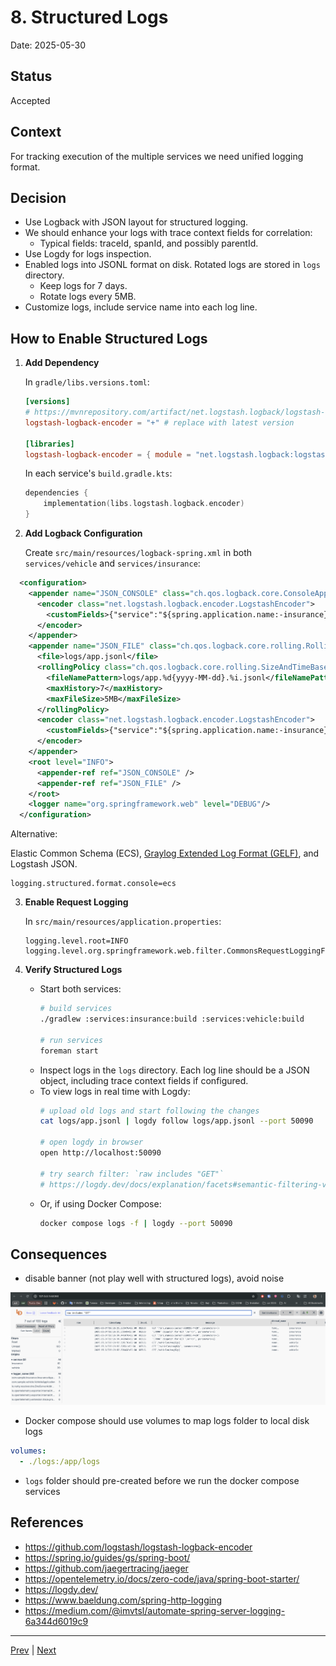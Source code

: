 # 8. Structured Logs

Date: 2025-05-30

## Status

Accepted

## Context

For tracking execution of the multiple services we need unified logging format. 

## Decision

- Use Logback with JSON layout for structured logging.
- We should enhance your logs with trace context fields for correlation:
    - Typical fields: traceId, spanId, and possibly parentId.
- Use Logdy for logs inspection.
- Enabled logs into JSONL format on disk. Rotated logs are stored in `logs` directory. 
  - Keep logs for 7 days.
  - Rotate logs every 5MB.
- Customize logs, include service name into each log line.

## How to Enable Structured Logs

1. **Add Dependency**
   
   In `gradle/libs.versions.toml`:
   ```toml
   [versions]
   # https://mvnrepository.com/artifact/net.logstash.logback/logstash-logback-encoder
   logstash-logback-encoder = "+" # replace with latest version
   
   [libraries]
   logstash-logback-encoder = { module = "net.logstash.logback:logstash-logback-encoder", version.ref = "logstash-logback-encoder" }
   ```
   
   In each service's `build.gradle.kts`:
   ```kotlin
   dependencies {
       implementation(libs.logstash.logback.encoder)
   }
   ```

2. **Add Logback Configuration**
   
   Create `src/main/resources/logback-spring.xml` in both `services/vehicle` and `services/insurance`:

```xml
  <configuration>
    <appender name="JSON_CONSOLE" class="ch.qos.logback.core.ConsoleAppender">
      <encoder class="net.logstash.logback.encoder.LogstashEncoder">
        <customFields>{"service":"${spring.application.name:-insurance}"}</customFields>
      </encoder>
    </appender>
    <appender name="JSON_FILE" class="ch.qos.logback.core.rolling.RollingFileAppender">
      <file>logs/app.jsonl</file>
      <rollingPolicy class="ch.qos.logback.core.rolling.SizeAndTimeBasedRollingPolicy">
        <fileNamePattern>logs/app.%d{yyyy-MM-dd}.%i.jsonl</fileNamePattern>
        <maxHistory>7</maxHistory>
        <maxFileSize>5MB</maxFileSize>
      </rollingPolicy>
      <encoder class="net.logstash.logback.encoder.LogstashEncoder">
        <customFields>{"service":"${spring.application.name:-insurance}"}</customFields>
      </encoder>
    </appender>
    <root level="INFO">
      <appender-ref ref="JSON_CONSOLE" />
      <appender-ref ref="JSON_FILE" />
    </root>
    <logger name="org.springframework.web" level="DEBUG"/>
  </configuration>
```

  Alternative:

  Elastic Common Schema (ECS), [Graylog Extended Log Format (GELF)](https://www.baeldung.com/graylog-with-spring-boot), and Logstash JSON.

   ```properties
   logging.structured.format.console=ecs
   ```

3. **Enable Request Logging**
   
   In `src/main/resources/application.properties`:

   ```properties
   logging.level.root=INFO
   logging.level.org.springframework.web.filter.CommonsRequestLoggingFilter=DEBUG
   ```

4. **Verify Structured Logs**
   
   - Start both services:
     ```sh
     # build services
     ./gradlew :services:insurance:build :services:vehicle:build

     # run services
     foreman start
     ```
   - Inspect logs in the `logs` directory. Each log line should be a JSON object, including trace context fields if configured.
   - To view logs in real time with Logdy:
     ```sh
     # upload old logs and start following the changes
     cat logs/app.jsonl | logdy follow logs/app.jsonl --port 50090

     # open logdy in browser
     open http://localhost:50090

     # try search filter: `raw includes "GET"`
     # https://logdy.dev/docs/explanation/facets#semantic-filtering-via-searchbar
     ```
   - Or, if using Docker Compose:
     ```sh
     docker compose logs -f | logdy --port 50090
     ```

## Consequences

- disable banner (not play well with structured logs), avoid noise

![Preview Logs](../preview-logdy.png)

- Docker compose should use volumes to map logs folder to local disk logs

```yaml
volumes:
  - ./logs:/app/logs
```

- `logs` folder should pre-created before we run the docker compose services
 
## References
- https://github.com/logstash/logstash-logback-encoder
- https://spring.io/guides/gs/spring-boot/
- https://github.com/jaegertracing/jaeger
- https://opentelemetry.io/docs/zero-code/java/spring-boot-starter/
- https://logdy.dev/
- https://www.baeldung.com/spring-http-logging
- https://medium.com/@imvtsl/automate-spring-server-logging-6a344d6019c9


---

[Prev](./0007-implement-insurance-service.md) | [Next](./0009-distributed-tracing.md)